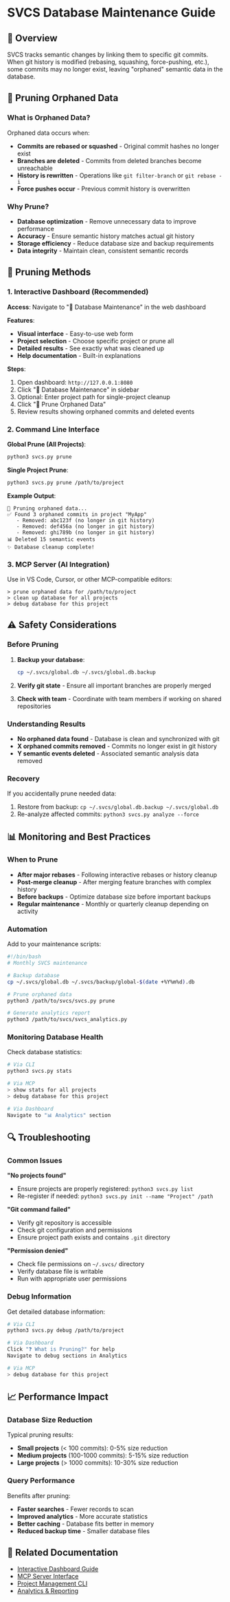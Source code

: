 # SVCS Database Maintenance Guide

## 🔧 Overview

SVCS tracks semantic changes by linking them to specific git commits. When git history is modified (rebasing, squashing, force-pushing, etc.), some commits may no longer exist, leaving "orphaned" semantic data in the database.

## 🧹 Pruning Orphaned Data

### What is Orphaned Data?

Orphaned data occurs when:
- **Commits are rebased or squashed** - Original commit hashes no longer exist
- **Branches are deleted** - Commits from deleted branches become unreachable
- **History is rewritten** - Operations like `git filter-branch` or `git rebase -i`
- **Force pushes occur** - Previous commit history is overwritten

### Why Prune?

- **Database optimization** - Remove unnecessary data to improve performance
- **Accuracy** - Ensure semantic history matches actual git history
- **Storage efficiency** - Reduce database size and backup requirements
- **Data integrity** - Maintain clean, consistent semantic records

## 🚀 Pruning Methods

### 1. Interactive Dashboard (Recommended)

**Access**: Navigate to "🔧 Database Maintenance" in the web dashboard

**Features**:
- **Visual interface** - Easy-to-use web form
- **Project selection** - Choose specific project or prune all
- **Detailed results** - See exactly what was cleaned up
- **Help documentation** - Built-in explanations

**Steps**:
1. Open dashboard: `http://127.0.0.1:8080`
2. Click "🔧 Database Maintenance" in sidebar
3. Optional: Enter project path for single-project cleanup
4. Click "🧹 Prune Orphaned Data"
5. Review results showing orphaned commits and deleted events

### 2. Command Line Interface

**Global Prune (All Projects)**:
```bash
python3 svcs.py prune
```

**Single Project Prune**:
```bash
python3 svcs.py prune /path/to/project
```

**Example Output**:
```
🧹 Pruning orphaned data...
✅ Found 3 orphaned commits in project "MyApp"
   - Removed: abc123f (no longer in git history)
   - Removed: def456a (no longer in git history)
   - Removed: ghi789b (no longer in git history)
📊 Deleted 15 semantic events
✨ Database cleanup complete!
```

### 3. MCP Server (AI Integration)

Use in VS Code, Cursor, or other MCP-compatible editors:

```
> prune orphaned data for /path/to/project
> clean up database for all projects
> debug database for this project
```

## ⚠️ Safety Considerations

### Before Pruning

1. **Backup your database**:
   ```bash
   cp ~/.svcs/global.db ~/.svcs/global.db.backup
   ```

2. **Verify git state** - Ensure all important branches are properly merged

3. **Check with team** - Coordinate with team members if working on shared repositories

### Understanding Results

- **No orphaned data found** - Database is clean and synchronized with git
- **X orphaned commits removed** - Commits no longer exist in git history
- **Y semantic events deleted** - Associated semantic analysis data removed

### Recovery

If you accidentally prune needed data:
1. Restore from backup: `cp ~/.svcs/global.db.backup ~/.svcs/global.db`
2. Re-analyze affected commits: `python3 svcs.py analyze --force`

## 📊 Monitoring and Best Practices

### When to Prune

- **After major rebases** - Following interactive rebases or history cleanup
- **Post-merge cleanup** - After merging feature branches with complex history
- **Before backups** - Optimize database size before important backups
- **Regular maintenance** - Monthly or quarterly cleanup depending on activity

### Automation

Add to your maintenance scripts:
```bash
#!/bin/bash
# Monthly SVCS maintenance

# Backup database
cp ~/.svcs/global.db ~/.svcs/backup/global-$(date +%Y%m%d).db

# Prune orphaned data
python3 /path/to/svcs/svcs.py prune

# Generate analytics report
python3 /path/to/svcs/svcs_analytics.py
```

### Monitoring Database Health

Check database statistics:
```bash
# Via CLI
python3 svcs.py stats

# Via MCP
> show stats for all projects
> debug database for this project

# Via Dashboard
Navigate to "📊 Analytics" section
```

## 🔍 Troubleshooting

### Common Issues

**"No projects found"**
- Ensure projects are properly registered: `python3 svcs.py list`
- Re-register if needed: `python3 svcs.py init --name "Project" /path`

**"Git command failed"**
- Verify git repository is accessible
- Check git configuration and permissions
- Ensure project path exists and contains `.git` directory

**"Permission denied"**
- Check file permissions on `~/.svcs/` directory
- Verify database file is writable
- Run with appropriate user permissions

### Debug Information

Get detailed database information:
```bash
# Via CLI
python3 svcs.py debug /path/to/project

# Via Dashboard
Click "❓ What is Pruning?" for help
Navigate to debug sections in Analytics

# Via MCP
> debug database for this project
```

## 📈 Performance Impact

### Database Size Reduction

Typical pruning results:
- **Small projects** (< 100 commits): 0-5% size reduction
- **Medium projects** (100-1000 commits): 5-15% size reduction  
- **Large projects** (> 1000 commits): 10-30% size reduction

### Query Performance

Benefits after pruning:
- **Faster searches** - Fewer records to scan
- **Improved analytics** - More accurate statistics
- **Better caching** - Database fits better in memory
- **Reduced backup time** - Smaller database files

## 🔗 Related Documentation

- [Interactive Dashboard Guide](INTERACTIVE_DASHBOARD_GUIDE.md)
- [MCP Server Interface](../README.md#mcp-server-interface)
- [Project Management CLI](../README.md#project-management-cli)
- [Analytics & Reporting](../README.md#analytics--reporting)
